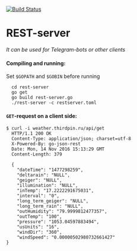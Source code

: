 [![Build Status](https://travis-ci.org/swallowws/rest-server.svg?branch=master)](https://travis-ci.org/swallowws/rest-server)

# REST-server
*It can be used for Telegram-bots or other clients*


#### Compiling and running:
Set `$GOPATH` and `$GOBIN` before running 
```
  cd rest-server
  go get
  go build rest-server.go
  ./rest-server -c restserver.toml
```

#### `GET`-request on a client side:
```
$ curl -i weather.thirdpin.ru/api/get
  HTTP/1.1 200 OK
  Content-Type: application/json; charset=utf-8
  X-Powered-By: go-json-rest
  Date: Mon, 14 Nov 2016 15:13:29 GMT
  Content-Length: 379

  {
    "dateTime": "1477298259",
    "deltarain": "NULL",
    "geiger": "NULL",
    "illumination": "NULL",
    "inTemp": "17.2222291675031",
    "interval": "0",
    "long_term_geiger": "NULL",
    "long_term_rain": "NULL",
    "outHumidity": "79.9999812477357",
    "outTemp": "100",
    "pressure": "1053.04597883494",
    "usUnits": "16",
    "windDir": "360",
    "windSpeed": "0.00000502980732661427"
}
```

